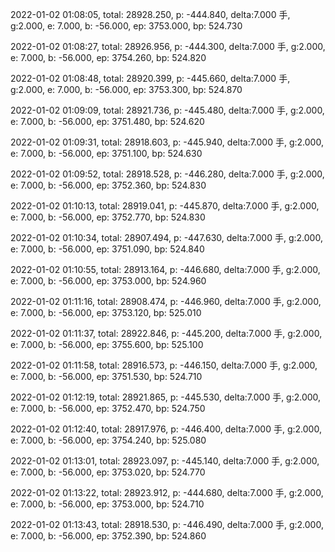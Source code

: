 2022-01-02 01:08:05, total: 28928.250, p: -444.840, delta:7.000 手, g:2.000, e: 7.000, b: -56.000, ep: 3753.000, bp: 524.730

2022-01-02 01:08:27, total: 28926.956, p: -444.300, delta:7.000 手, g:2.000, e: 7.000, b: -56.000, ep: 3754.260, bp: 524.820

2022-01-02 01:08:48, total: 28920.399, p: -445.660, delta:7.000 手, g:2.000, e: 7.000, b: -56.000, ep: 3753.300, bp: 524.870

2022-01-02 01:09:09, total: 28921.736, p: -445.480, delta:7.000 手, g:2.000, e: 7.000, b: -56.000, ep: 3751.480, bp: 524.620

2022-01-02 01:09:31, total: 28918.603, p: -445.940, delta:7.000 手, g:2.000, e: 7.000, b: -56.000, ep: 3751.100, bp: 524.630

2022-01-02 01:09:52, total: 28918.528, p: -446.280, delta:7.000 手, g:2.000, e: 7.000, b: -56.000, ep: 3752.360, bp: 524.830

2022-01-02 01:10:13, total: 28919.041, p: -445.870, delta:7.000 手, g:2.000, e: 7.000, b: -56.000, ep: 3752.770, bp: 524.830

2022-01-02 01:10:34, total: 28907.494, p: -447.630, delta:7.000 手, g:2.000, e: 7.000, b: -56.000, ep: 3751.090, bp: 524.840

2022-01-02 01:10:55, total: 28913.164, p: -446.680, delta:7.000 手, g:2.000, e: 7.000, b: -56.000, ep: 3753.000, bp: 524.960

2022-01-02 01:11:16, total: 28908.474, p: -446.960, delta:7.000 手, g:2.000, e: 7.000, b: -56.000, ep: 3753.120, bp: 525.010

2022-01-02 01:11:37, total: 28922.846, p: -445.200, delta:7.000 手, g:2.000, e: 7.000, b: -56.000, ep: 3755.600, bp: 525.100

2022-01-02 01:11:58, total: 28916.573, p: -446.150, delta:7.000 手, g:2.000, e: 7.000, b: -56.000, ep: 3751.530, bp: 524.710

2022-01-02 01:12:19, total: 28921.865, p: -445.530, delta:7.000 手, g:2.000, e: 7.000, b: -56.000, ep: 3752.470, bp: 524.750

2022-01-02 01:12:40, total: 28917.976, p: -446.400, delta:7.000 手, g:2.000, e: 7.000, b: -56.000, ep: 3754.240, bp: 525.080

2022-01-02 01:13:01, total: 28923.097, p: -445.140, delta:7.000 手, g:2.000, e: 7.000, b: -56.000, ep: 3753.020, bp: 524.770

2022-01-02 01:13:22, total: 28923.912, p: -444.680, delta:7.000 手, g:2.000, e: 7.000, b: -56.000, ep: 3753.000, bp: 524.710

2022-01-02 01:13:43, total: 28918.530, p: -446.490, delta:7.000 手, g:2.000, e: 7.000, b: -56.000, ep: 3752.390, bp: 524.860